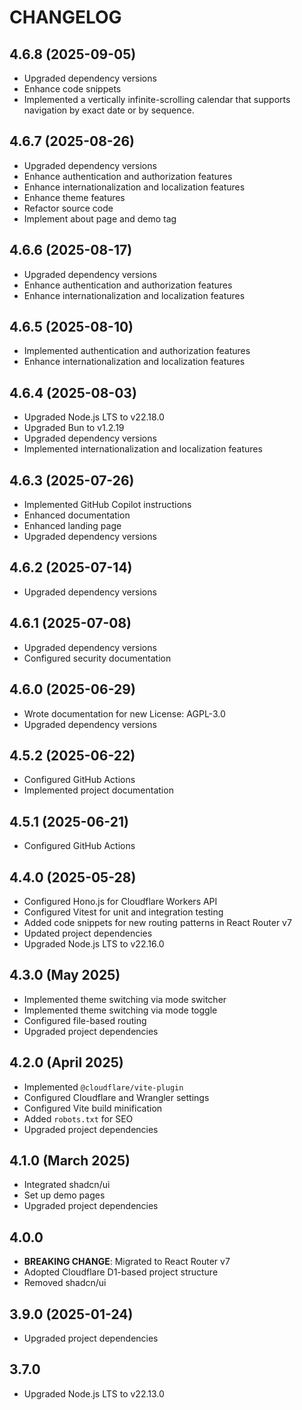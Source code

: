 # CHANGELOG

## 4.6.8 (2025-09-05)

- Upgraded dependency versions
- Enhance code snippets
- Implemented a vertically infinite-scrolling calendar that supports navigation by exact date or by sequence.

## 4.6.7 (2025-08-26)

- Upgraded dependency versions
- Enhance authentication and authorization features
- Enhance internationalization and localization features
- Enhance theme features
- Refactor source code
- Implement about page and demo tag

## 4.6.6 (2025-08-17)

- Upgraded dependency versions
- Enhance authentication and authorization features
- Enhance internationalization and localization features

## 4.6.5 (2025-08-10)

- Implemented authentication and authorization features
- Enhance internationalization and localization features

## 4.6.4 (2025-08-03)

- Upgraded Node.js LTS to v22.18.0
- Upgraded Bun to v1.2.19
- Upgraded dependency versions
- Implemented internationalization and localization features

## 4.6.3 (2025-07-26)

- Implemented GitHub Copilot instructions
- Enhanced documentation
- Enhanced landing page
- Upgraded dependency versions

## 4.6.2 (2025-07-14)

- Upgraded dependency versions

## 4.6.1 (2025-07-08)

- Upgraded dependency versions
- Configured security documentation

## 4.6.0 (2025-06-29)

- Wrote documentation for new License: AGPL-3.0
- Upgraded dependency versions

## 4.5.2 (2025-06-22)

- Configured GitHub Actions
- Implemented project documentation

## 4.5.1 (2025-06-21)

- Configured GitHub Actions

## 4.4.0 (2025-05-28)

- Configured Hono.js for Cloudflare Workers API
- Configured Vitest for unit and integration testing
- Added code snippets for new routing patterns in React Router v7
- Updated project dependencies
- Upgraded Node.js LTS to v22.16.0

## 4.3.0 (May 2025)

- Implemented theme switching via mode switcher
- Implemented theme switching via mode toggle
- Configured file-based routing
- Upgraded project dependencies

## 4.2.0 (April 2025)

- Implemented `@cloudflare/vite-plugin`
- Configured Cloudflare and Wrangler settings
- Configured Vite build minification
- Added `robots.txt` for SEO
- Upgraded project dependencies

## 4.1.0 (March 2025)

- Integrated shadcn/ui
- Set up demo pages
- Upgraded project dependencies

## 4.0.0

- **BREAKING CHANGE**: Migrated to React Router v7
- Adopted Cloudflare D1-based project structure
- Removed shadcn/ui

## 3.9.0 (2025-01-24)

- Upgraded project dependencies

## 3.7.0

- Upgraded Node.js LTS to v22.13.0
